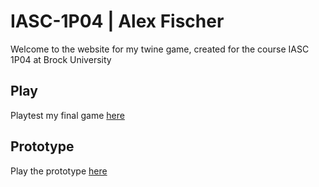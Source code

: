 # IASC-1P04 | Alex Fischer

Welcome to the website for my twine game, created for the course IASC 1P04 at Brock University

## Play

Playtest my final game [here](final_build/The_Insiders)

## Prototype

Play the prototype [here](prototype/TheInsidersPrototype)

